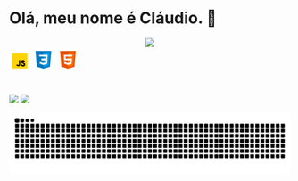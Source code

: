 <h1>Olá, meu nome é Cláudio. 👋</h1>
  
<div align="center">
  <a href="https://github.com/claudiosfn/">
  <img height="150em" src="https://github-readme-stats.vercel.app/api?username=claudiosfn&show_icons=true&theme=gruvbox&include_all_commits=true&count_private=true"/>
  <!--
  <img height="125em" src="https://github-readme-stats.vercel.app/api/top-langs/?username=claudiosfn&layout=compact&langs_count=7&theme=gruvbox">
  <img height="100em" width="200em" src="hi.gif">
-->
</div>
  
  
<div><a href="https://github.com/claudiosfn/"></a> <!--div das imagens-->
  <img height="36" width="37"  src="https://github.com/claudiosfn/claudiosfn/blob/main/icons/icons8-javascript.gif"/>
  <img height="40" width="40" src="https://github.com/claudiosfn/claudiosfn/blob/main/icons/icons8-css3-48.png"/>
  <img height="40" width="40" src="https://github.com/claudiosfn/claudiosfn/blob/main/icons/icons8-html-5-48.png"/>
  <h1></h1>
</div>
  
<div>
  <a href = "mailto:contatocraudiofelix@gmail.com"><img src="https://img.shields.io/badge/Gmail-D14836?style=for-the-badge&logo=gmail&logoColor=white" target="_blank"></a>
  <a href="https://www.linkedin.com/in/claudio-felix/" target="_blank"><img src="https://img.shields.io/badge/-LinkedIn-%230077B5?style=for-the-badge&logo=linkedin&logoColor=white" target="_blank"></a>
</div>

<!--Snake Animation-->
<div> 
  
![Snake animation](https://github.com/claudiosfn/claudiosfn/blob/output/github-contribution-grid-snake.svg)  
</div>
